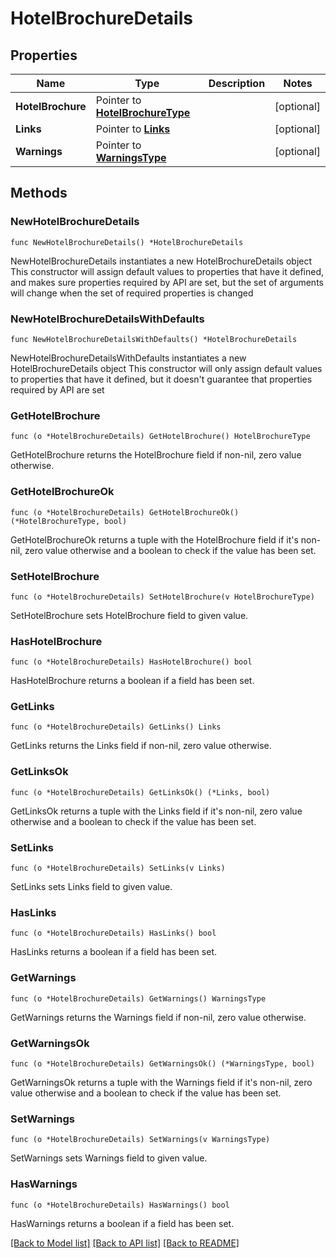 # HotelBrochureDetails

## Properties

Name | Type | Description | Notes
------------ | ------------- | ------------- | -------------
**HotelBrochure** | Pointer to [**HotelBrochureType**](HotelBrochureType.md) |  | [optional] 
**Links** | Pointer to [**Links**](Links.md) |  | [optional] 
**Warnings** | Pointer to [**WarningsType**](WarningsType.md) |  | [optional] 

## Methods

### NewHotelBrochureDetails

`func NewHotelBrochureDetails() *HotelBrochureDetails`

NewHotelBrochureDetails instantiates a new HotelBrochureDetails object
This constructor will assign default values to properties that have it defined,
and makes sure properties required by API are set, but the set of arguments
will change when the set of required properties is changed

### NewHotelBrochureDetailsWithDefaults

`func NewHotelBrochureDetailsWithDefaults() *HotelBrochureDetails`

NewHotelBrochureDetailsWithDefaults instantiates a new HotelBrochureDetails object
This constructor will only assign default values to properties that have it defined,
but it doesn't guarantee that properties required by API are set

### GetHotelBrochure

`func (o *HotelBrochureDetails) GetHotelBrochure() HotelBrochureType`

GetHotelBrochure returns the HotelBrochure field if non-nil, zero value otherwise.

### GetHotelBrochureOk

`func (o *HotelBrochureDetails) GetHotelBrochureOk() (*HotelBrochureType, bool)`

GetHotelBrochureOk returns a tuple with the HotelBrochure field if it's non-nil, zero value otherwise
and a boolean to check if the value has been set.

### SetHotelBrochure

`func (o *HotelBrochureDetails) SetHotelBrochure(v HotelBrochureType)`

SetHotelBrochure sets HotelBrochure field to given value.

### HasHotelBrochure

`func (o *HotelBrochureDetails) HasHotelBrochure() bool`

HasHotelBrochure returns a boolean if a field has been set.

### GetLinks

`func (o *HotelBrochureDetails) GetLinks() Links`

GetLinks returns the Links field if non-nil, zero value otherwise.

### GetLinksOk

`func (o *HotelBrochureDetails) GetLinksOk() (*Links, bool)`

GetLinksOk returns a tuple with the Links field if it's non-nil, zero value otherwise
and a boolean to check if the value has been set.

### SetLinks

`func (o *HotelBrochureDetails) SetLinks(v Links)`

SetLinks sets Links field to given value.

### HasLinks

`func (o *HotelBrochureDetails) HasLinks() bool`

HasLinks returns a boolean if a field has been set.

### GetWarnings

`func (o *HotelBrochureDetails) GetWarnings() WarningsType`

GetWarnings returns the Warnings field if non-nil, zero value otherwise.

### GetWarningsOk

`func (o *HotelBrochureDetails) GetWarningsOk() (*WarningsType, bool)`

GetWarningsOk returns a tuple with the Warnings field if it's non-nil, zero value otherwise
and a boolean to check if the value has been set.

### SetWarnings

`func (o *HotelBrochureDetails) SetWarnings(v WarningsType)`

SetWarnings sets Warnings field to given value.

### HasWarnings

`func (o *HotelBrochureDetails) HasWarnings() bool`

HasWarnings returns a boolean if a field has been set.


[[Back to Model list]](../README.md#documentation-for-models) [[Back to API list]](../README.md#documentation-for-api-endpoints) [[Back to README]](../README.md)


